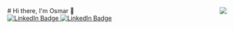 <img src="icon.png" align="right" />
# Hi there, I'm Osmar 👋

<div id="badges">
  <a href="https://www.linkedin.com/in/osmar-faria/">
    <img src="https://img.shields.io/badge/LinkedIn-blue?logo=linkedin&logoColor=white&style=plastic" alt="LinkedIn Badge"/>
  </a>
  <a href="https://osmar-faria.vercel.app/">
    <img src="https://img.shields.io/badge/Portfolio-grey?style=plastic&logo=react" alt="LinkedIn Badge"/>
  </a>
</div>



<!--
**osmfaria/osmfaria** is a ✨ _special_ ✨ repository because its `README.md` (this file) appears on your GitHub profile.

Here are some ideas to get you started:

- 🔭 I’m currently working on ...
- 🌱 I’m currently learning ...
- 👯 I’m looking to collaborate on ...
- 🤔 I’m looking for help with ...
- 💬 Ask me about ...
- 📫 How to reach me: ...
- 😄 Pronouns: ...
- ⚡ Fun fact: ...
-->
